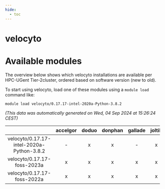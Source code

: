 ```yaml
---
hide:
  - toc
---
```


velocyto
========

# Available modules


The overview below shows which velocyto installations are available per HPC-UGent Tier-2cluster, ordered based on software version (new to old).

To start using velocyto, load one of these modules using a `module load` command like:

```shell
module load velocyto/0.17.17-intel-2020a-Python-3.8.2
```

*(This data was automatically generated on Wed, 04 Sep 2024 at 15:26:24 CEST)*  

| |accelgor|doduo|donphan|gallade|joltik|shinx|skitty|
| :---: | :---: | :---: | :---: | :---: | :---: | :---: | :---: |
|velocyto/0.17.17-intel-2020a-Python-3.8.2|-|x|x|-|x|-|x|
|velocyto/0.17.17-foss-2023a|x|x|x|x|x|x|x|
|velocyto/0.17.17-foss-2022a|x|x|x|x|x|-|x|
